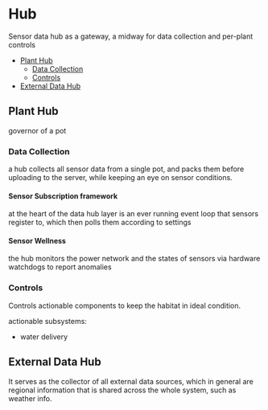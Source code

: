 # Hub
Sensor data hub as a gateway,
 a midway for data collection and per-plant controls

- [Plant Hub](#plant-hub)
  - [Data Collection](#data-collection)
  - [Controls](#controls)
- [External Data Hub](#external-data-hub)

<a name="plant-hub"></a>
## Plant Hub
governor of a pot

<a name="data-collection"></a>
### Data Collection
a hub collects all sensor data from a single pot, and packs them before uploading to the server,
 while keeping an eye on sensor conditions.

#### Sensor Subscription framework
at the heart of the data hub layer is an ever running event loop that sensors register to,
 which then polls them according to settings

#### Sensor Wellness
the hub monitors the power network and the states of sensors via hardware watchdogs to report anomalies

<a name="controls"></a>
### Controls
Controls actionable components to keep the habitat in ideal condition.

actionable subsystems:
- water delivery

<a name="external-data-hub"></a>
## External Data Hub
It serves as the collector of all external data sources,
 which in general are regional information that is shared across the whole system,
 such as weather info.
